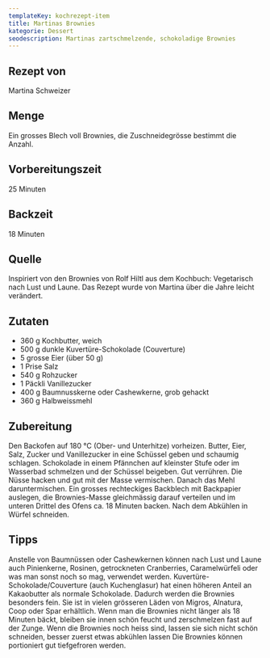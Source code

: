 ```yaml
---
templateKey: kochrezept-item
title: Martinas Brownies
kategorie: Dessert
seodescription: Martinas zartschmelzende, schokoladige Brownies
---
```

## Rezept von

Martina Schweizer

## Menge

Ein grosses Blech voll Brownies, die Zuschneidegrösse bestimmt die Anzahl. 

## Vorbereitungszeit

25 Minuten

## Backzeit

18 Minuten

## Quelle

Inspiriert von den Brownies von Rolf Hiltl aus dem Kochbuch: Vegetarisch nach Lust und Laune. Das Rezept wurde von Martina über die Jahre leicht verändert. 

## Zutaten

* 360 g Kochbutter, weich
* 500 g dunkle Kuvertüre-Schokolade (Couverture) 
* 5 grosse Eier (über 50 g)
* 1 Prise Salz
* 540 g Rohzucker
* 1 Päckli Vanillezucker
* 400 g Baumnusskerne oder Cashewkerne, grob gehackt
* 360 g Halbweissmehl

## Zubereitung

Den Backofen auf 180 °C (Ober- und Unterhitze) vorheizen.
Butter, Eier, Salz, Zucker und Vanillezucker in eine Schüssel geben und schaumig schlagen.
Schokolade in einem Pfännchen auf kleinster Stufe oder im Wasserbad schmelzen und der Schüssel beigeben. Gut verrühren. 
Die Nüsse hacken und gut mit der Masse vermischen. Danach das Mehl daruntermischen. 
Ein grosses rechteckiges Backblech mit Backpapier auslegen, die Brownies-Masse gleichmässig darauf verteilen und im unteren Drittel des Ofens ca. 18 Minuten backen. Nach dem Abkühlen in Würfel schneiden.

## Tipps

Anstelle von Baumnüssen oder Cashewkernen können nach Lust und Laune auch Pinienkerne, Rosinen, getrockneten Cranberries, Caramelwürfeli oder was man sonst noch so mag, verwendet werden. 
Kuvertüre-Schokolade/Couverture (auch Kuchenglasur) hat einen höheren Anteil an Kakaobutter als normale Schokolade. Dadurch werden die Brownies besonders fein. Sie ist in vielen grösseren Läden von Migros, Alnatura, Coop oder Spar erhältlich.
Wenn man die Brownies nicht länger als 18 Minuten bäckt, bleiben sie innen schön feucht und zerschmelzen fast auf der Zunge. 
Wenn die Brownies noch heiss sind, lassen sie sich nicht schön schneiden, besser zuerst etwas abkühlen lassen
Die Brownies können portioniert gut tiefgefroren werden.